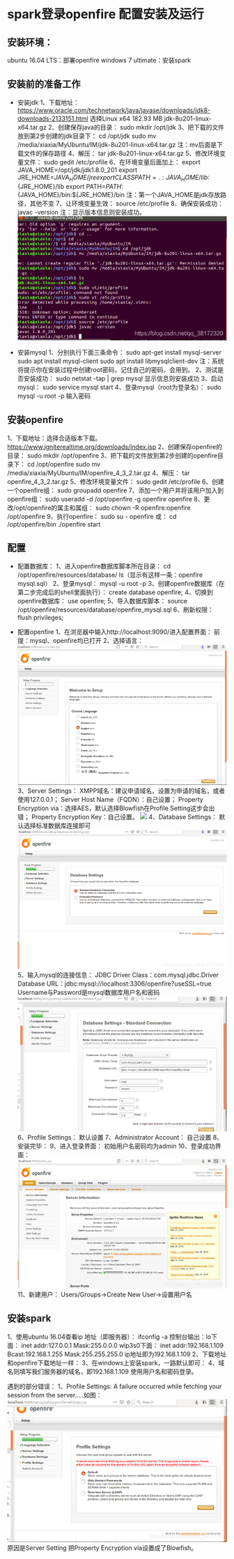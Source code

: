# spark登录openfire 配置安装及运行

## 安装环境：
ubuntu 16.04 LTS：部署openfire
windows 7 ultimate：安装spark

## 安装前的准备工作
- 安装jdk
1、下载地址：
https://www.oracle.com/technetwork/java/javase/downloads/jdk8-downloads-2133151.html
选择Linux x64	182.93 MB  	jdk-8u201-linux-x64.tar.gz
2、创建保存java的目录：
sudo mkdir /opt/jdk
3、把下载的文件放到第2步创建的jdk目录下：
cd /opt/jdk
sudo mv /media/xiaxia/MyUbuntu/IM/jdk-8u201-linux-x64.tar.gz
注：mv后面是下载文件的保存路径
4、解压：
tar jdk-8u201-linux-x64.tar.gz
5、修改环境变量文件：
sudo gedit /etc/profile
6、在环境变量后面加上：
export JAVA_HOME=/opt/jdk/jdk1.8.0_201
export JRE_HOME=${JAVA_HOME}/jre
export CLASSPATH=.:{JAVA_HOME}/lib:${JRE_HOME}/lib
export PATH=$PATH:${JAVA_HOME}/bin:${JRE_HOME}/bin
注：第一个JAVA_HOME是jdk存放路径，其他不变
7、让环境变量生效：
source /etc/profile
8、确保安装成功：
javac -version
注：显示版本信息则安装成功。
![](11.png) 

- 安装mysql
1、分别执行下面三条命令：
sudo apt-get install mysql-server
sudo apt install mysql-client
sudo apt install libmysqlclient-dev
注：系统将提示你在安装过程中创建root密码，记住自己的密码，会用到。
2、测试是否安装成功：
sudo netstat -tap | grep mysql
显示信息则安装成功
3、启动mysql：
sudo service mysql start
4、登录mysql（root为登录名）：
sudo mysql -u root -p
输入密码

## 安装openfire
1、下载地址：选择合适版本下载。
https://www.igniterealtime.org/downloads/index.jsp
2、创建保存openfire的目录：
sudo mkdir /opt/openfire
3、把下载的文件放到第2步创建的openfire目录下：
cd /opt/openfire
sudo mv /media/xiaxia/MyUbuntu/IM/openfire_4_3_2.tar.gz
4、解压：
tar openfire_4_3_2.tar.gz
5、修改环境变量文件：
sudo gedit /etc/profile
6、创建一个openfire组：
sudo groupadd openfire
7、添加一个用户并将该用户加入到openfire组：
sudo useradd -d /opt/openfire -g openfire openfire
8、更改/opt/openfire的属主和属组：
sudo chown -R openfire:openfire /opt/openfire
9、执行openfire：
sudo su - openfire
或：
cd /opt/openfire/bin
./openfire start
## 配置
- 配置数据库：
1、进入openfire数据库脚本所在目录：
cd /opt/openfire/resources/database/
ls（显示有这样一条：openfire mysql.sql）
2、登录mysql：
mysql -u root -p
3、创建openfire数据库（在第二步完成后的shell里面执行）：
create database openfire;
4、切换到openfire数据库：
use openfire;
5、导入数据库脚本：
source /opt/openfire/resources/database/openfire_mysql.sql
6、刷新权限：
flush privileges;

- 配置openfire
1、在浏览器中输入http://localhost:9090/进入配置界面：
前提：mysql、openfire均已打开
2、选择语言：
![](12.png) 
3、Server Settings：
XMPP域名：建议申请域名，设置为申请的域名，或者使用127.0.0.1；
Server Host Name（FQDN）：自己设置；
Property Encryption via：选择AES，默认选择Blowfish在Profile Setting这步会出错；
Property Encryption Key：自己设置。
![](/13.png) 
4、Database Settings：
默认选择标准数据库连接即可
![](14.png) 
5、输入mysql的连接信息：
JDBC Driver Class：com.mysql.jdbc.Driver
Database URL：jdbc:mysql://localhost:3306/openfire?useSSL=true
Username与Password是mysql数据库用户名和密码
![](15.png) 
6、Profile Settings：
默认设置
7、Administrator Account：
自己设置
8、安装完毕：
9、进入登录界面：
初始用户名密码均为admin
10、登录成功界面：
![](17.png) 
11、新建用户：
Users/Groups->Create New User->设置用户名

## 安装spark
1、使用ubuntu 16.04查看ip 地址（即服务器）：
ifconfig -a
控制台输出：lo下面：
inet addr:127.0.0.1  Mask:255.0.0.0
wlp3s0下面：
inet addr:192.168.1.109  Bcast:192.168.1.255  Mask:255.255.255.0
ip地址即为192.168.1.109
2、下载地址和openfire下载地址一样：
3、在windows上安装spark，一路默认即可：
4、域名则填写我们服务器的域名，即192.168.1.109
使用用户名和密码登录。

遇到的部分错误：
1、Profile Settings:
A failure occurred while fetching your session from the server.....如图：
![](16.png) 
原因是Server Setting 把Property Encryption via设置成了Blowfish。